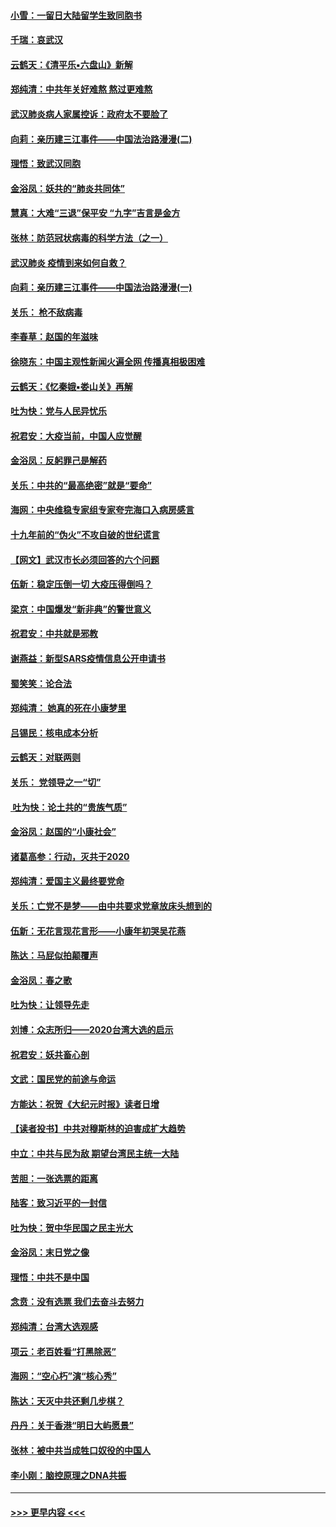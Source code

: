 #### [小雪：一留日大陆留学生致同胞书](../pages/nsc993/n11834624.md?t=02011002) 
#### [千瑞：哀武汉](../pages/nsc993/n11833647.md?t=02011002) 
#### [云鹤天：《清平乐▪六盘山》新解](../pages/nsc993/n11833611.md?t=02011002) 
#### [郑纯清：中共年关好难熬 熬过更难熬](../pages/nsc993/n11833489.md?t=02011002) 
#### [武汉肺炎病人家属控诉：政府太不要脸了](../pages/nsc993/n11833205.md?t=02011002) 
#### [向莉：亲历建三江事件——中国法治路漫漫(二)](../pages/nsc993/n11829102.md?t=02011002) 
#### [理悟：致武汉同胞](../pages/nsc993/n11831522.md?t=02011002) 
#### [金浴凤：妖共的“肺炎共同体”](../pages/nsc993/n11829448.md?t=02011002) 
#### [慧真：大难“三退”保平安 “九字”吉言是金方](../pages/nsc993/n11829501.md?t=02011002) 
#### [张林：防范冠状病毒的科学方法（之一）](../pages/nsc993/n11828618.md?t=02011002) 
#### [武汉肺炎 疫情到来如何自救？](../pages/nsc993/n11827632.md?t=02011002) 
#### [向莉：亲历建三江事件——中国法治路漫漫(一)](../pages/nsc993/n11827190.md?t=02011002) 
#### [关乐： 枪不敌病毒](../pages/nsc993/n11826746.md?t=02011002) 
#### [李春草：赵国的年滋味](../pages/nsc993/n11826321.md?t=02011002) 
#### [徐晓东：中国主观性新闻火遍全网 传播真相极困难](../pages/nsc993/n11826508.md?t=02011002) 
#### [云鹤天：《忆秦娥▪娄山关》再解](../pages/nsc993/n11824682.md?t=02011002) 
#### [吐为快：党与人民异忧乐](../pages/nsc993/n11824660.md?t=02011002) 
#### [祝君安：大疫当前，中国人应觉醒](../pages/nsc993/n11821946.md?t=02011002) 
#### [金浴凤：反躬罪己是解药](../pages/nsc993/n11820280.md?t=02011002) 
#### [关乐：中共的“最高绝密”就是“要命”](../pages/nsc993/n11816946.md?t=02011002) 
#### [海网：中央维稳专家组专家夸完海口入病房感言](../pages/nsc993/n11815138.md?t=02011002) 
#### [十九年前的“伪火”不攻自破的世纪谎言](../pages/nsc993/n11813238.md?t=02011002) 
#### [【网文】武汉市长必须回答的六个问题](../pages/nsc993/n11813848.md?t=02011002) 
#### [伍新：稳定压倒一切 大疫压得倒吗？](../pages/nsc993/n11812634.md?t=02011002) 
#### [梁京：中国爆发“新非典”的警世意义](../pages/nsc993/n11812554.md?t=02011002) 
#### [祝君安：中共就是邪教](../pages/nsc993/n11812431.md?t=02011002) 
#### [谢燕益：新型SARS疫情信息公开申请书](../pages/nsc993/n11808840.md?t=02011002) 
#### [蜀笑笑：论合法](../pages/nsc993/n11808064.md?t=02011002) 
#### [郑纯清： 她真的死在小康梦里](../pages/nsc993/n11806623.md?t=02011002) 
#### [吕锡民：核电成本分析](../pages/nsc993/n11806284.md?t=02011002) 
#### [云鹤天：对联两则](../pages/nsc993/n11805957.md?t=02011002) 
#### [关乐： 党领导之一“切”](../pages/nsc993/n11804505.md?t=02011002) 
#### [ 吐为快：论土共的“贵族气质”](../pages/nsc993/n11804490.md?t=02011002) 
#### [金浴凤：赵国的“小康社会”](../pages/nsc993/n11804452.md?t=02011002) 
#### [诸葛高参：行动，灭共于2020](../pages/nsc993/n11804120.md?t=02011002) 
#### [郑纯清：爱国主义最终要党命](../pages/nsc993/n11802197.md?t=02011002) 
#### [关乐：亡党不是梦——由中共要求党章放床头想到的](../pages/nsc993/n11802156.md?t=02011002) 
#### [伍新：无花言现花言形——小康年初哭吴花燕](../pages/nsc993/n11800044.md?t=02011002) 
#### [陈达：马屁似拍颠覆声](../pages/nsc993/n11800010.md?t=02011002) 
#### [金浴凤：春之歌](../pages/nsc993/n11797687.md?t=02011002) 
#### [吐为快：让领导先走](../pages/nsc993/n11797512.md?t=02011002) 
#### [刘博：众志所归——2020台湾大选的启示](../pages/nsc993/n11796878.md?t=02011002) 
#### [祝君安：妖共畜心剖](../pages/nsc993/n11794273.md?t=02011002) 
#### [文武：国民党的前途与命运](../pages/nsc993/n11794198.md?t=02011002) 
#### [方能达：祝贺《大纪元时报》读者日增](../pages/nsc993/n11793807.md?t=02011002) 
#### [【读者投书】中共对穆斯林的迫害成扩大趋势](../pages/nsc993/n11791371.md?t=02011002) 
#### [中立：中共与民为敌 期望台湾民主统一大陆](../pages/nsc993/n11790392.md?t=02011002) 
#### [苦胆：一张选票的距离](../pages/nsc993/n11788914.md?t=02011002) 
#### [陆客：致习近平的一封信](../pages/nsc993/n11788867.md?t=02011002) 
#### [吐为快：贺中华民国之民主光大](../pages/nsc993/n11788618.md?t=02011002) 
#### [金浴凤：末日党之像](../pages/nsc993/n11787475.md?t=02011002) 
#### [理悟：中共不是中国](../pages/nsc993/n11787463.md?t=02011002) 
#### [念贲：没有选票  我们去奋斗去努力](../pages/nsc993/n11787398.md?t=02011002) 
#### [郑纯清：台湾大选观感](../pages/nsc993/n11786210.md?t=02011002) 
#### [项云：老百姓看“打黑除恶”](../pages/nsc993/n11785398.md?t=02011002) 
#### [海网：“空心朽”演“核心秀”](../pages/nsc993/n11783874.md?t=02011002) 
#### [陈达：天灭中共还剩几步棋？](../pages/nsc993/n11783719.md?t=02011002) 
#### [丹丹：关于香港“明日大屿愿景”](../pages/nsc993/n11783273.md?t=02011002) 
#### [张林：被中共当成牲口奴役的中国人](../pages/nsc993/n11782397.md?t=02011002) 
#### [李小刚：脑控原理之DNA共振](../pages/nsc993/n11780962.md?t=02011002) 

----
#### [ >>> 更早内容 <<< ](../indexes/nsc993-earlier.md)
